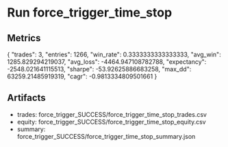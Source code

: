 # Run force_trigger_time_stop

## Metrics
{
  "trades": 3,
  "entries": 1266,
  "win_rate": 0.3333333333333333,
  "avg_win": 1285.829294219037,
  "avg_loss": -4464.947108782788,
  "expectancy": -2548.021641115513,
  "sharpe": -53.92625886683258,
  "max_dd": 63259.21485919319,
  "cagr": -0.9813334809501661
}

## Artifacts
- trades: force_trigger_SUCCESS/force_trigger_time_stop_trades.csv
- equity: force_trigger_SUCCESS/force_trigger_time_stop_equity.csv
- summary: force_trigger_SUCCESS/force_trigger_time_stop_summary.json